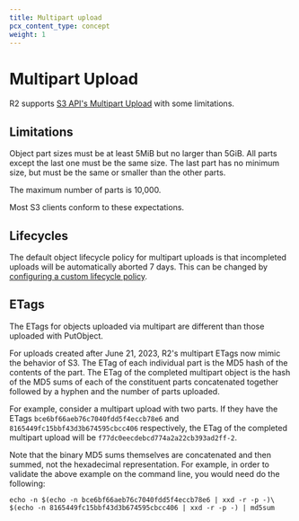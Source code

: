 ```yaml
---
title: Multipart upload
pcx_content_type: concept
weight: 1
---
```


# Multipart Upload

R2 supports [S3 API's Multipart Upload](https://docs.aws.amazon.com/AmazonS3/latest/userguide/mpuoverview.html) with some limitations.

## Limitations

Object part sizes must be at least 5MiB but no larger than 5GiB.  All parts except the last one must be the same size.  The last part has no minimum size, but must be the same or smaller than the other parts.

The maximum number of parts is 10,000.

Most S3 clients conform to these expectations.

## Lifecycles

The default object lifecycle policy for multipart uploads is that incompleted uploads will be automatically aborted 7 days.  This can be changed by [configuring a custom lifecycle policy](/r2/buckets/object-lifecycles/).

## ETags

The ETags for objects uploaded via multipart are different than those uploaded with PutObject.

For uploads created after June 21, 2023, R2's multipart ETags now mimic the behavior of S3.  The ETag of each individual part is the MD5 hash of the contents of the part.  The ETag of the completed multipart object is the hash of the MD5 sums of each of the constituent parts concatenated together followed by a hyphen and the number of parts uploaded.

For example, consider a multipart upload with two parts.  If they have the ETags `bce6bf66aeb76c7040fdd5f4eccb78e6` and `8165449fc15bbf43d3b674595cbcc406` respectively, the ETag of the completed multipart upload will be `f77dc0eecdebcd774a2a22cb393ad2ff-2`.

Note that the binary MD5 sums themselves are concatenated and then summed, not the hexadecimal representation. For example, in order to validate the above example on the command line, you would need do the following:

```
echo -n $(echo -n bce6bf66aeb76c7040fdd5f4eccb78e6 | xxd -r -p -)\
$(echo -n 8165449fc15bbf43d3b674595cbcc406 | xxd -r -p -) | md5sum
```
